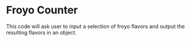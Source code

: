 # Froyo Counter
This code will ask user to input a selection of froyo flavors and output the resulting flavors in an object.